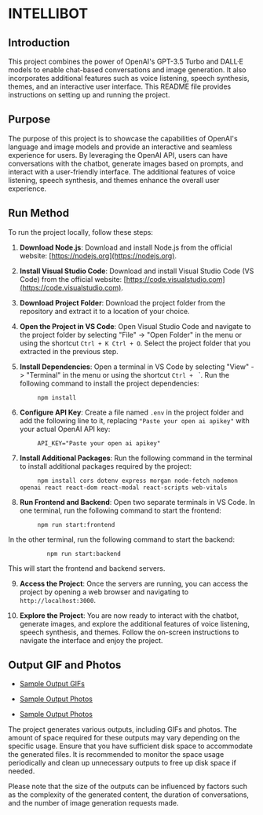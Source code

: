 # INTELLIBOT

## Introduction

This project combines the power of OpenAI's GPT-3.5 Turbo and DALL·E models to enable chat-based conversations and image generation. It also incorporates additional features such as voice listening, speech synthesis, themes, and an interactive user interface. This README file provides instructions on setting up and running the project.

## Purpose

The purpose of this project is to showcase the capabilities of OpenAI's language and image models and provide an interactive and seamless experience for users. By leveraging the OpenAI API, users can have conversations with the chatbot, generate images based on prompts, and interact with a user-friendly interface. The additional features of voice listening, speech synthesis, and themes enhance the overall user experience.

## Run Method

To run the project locally, follow these steps:

1. **Download Node.js**: Download and install Node.js from the official website: [https://nodejs.org](https://nodejs.org).

2. **Install Visual Studio Code**: Download and install Visual Studio Code (VS Code) from the official website: [https://code.visualstudio.com](https://code.visualstudio.com).

3. **Download Project Folder**: Download the project folder from the repository and extract it to a location of your choice.

4. **Open the Project in VS Code**: Open Visual Studio Code and navigate to the project folder by selecting "File" -> "Open Folder" in the menu or using the shortcut `Ctrl + K Ctrl + O`. Select the project folder that you extracted in the previous step.

5. **Install Dependencies**: Open a terminal in VS Code by selecting "View" -> "Terminal" in the menu or using the shortcut `Ctrl + ` `. Run the following command to install the project dependencies:

            npm install


6. **Configure API Key**: Create a file named `.env` in the project folder and add the following line to it, replacing `"Paste your open ai apikey"` with your actual OpenAI API key:

            API_KEY="Paste your open ai apikey"


7. **Install Additional Packages**: Run the following command in the terminal to install additional packages required by the project:

            npm install cors dotenv express morgan node-fetch nodemon openai react react-dom react-modal react-scripts web-vitals


8. **Run Frontend and Backend**: Open two separate terminals in VS Code. In one terminal, run the following command to start the frontend:

            npm run start:frontend


In the other terminal, run the following command to start the backend:

               npm run start:backend


This will start the frontend and backend servers.

9. **Access the Project**: Once the servers are running, you can access the project by opening a web browser and navigating to `http://localhost:3000`.

10. **Explore the Project**: You are now ready to interact with the chatbot, generate images, and explore the additional features of voice listening, speech synthesis, and themes. Follow the on-screen instructions to navigate the interface and enjoy the project.

## Output GIF and Photos

- [Sample Output GIFs](./src/assets/images/output%20(2).gif)
- [Sample Output Photos](./src/assets/images/output.png)

- [Sample Output Photos](./src/assets/images/output1.png)


The project generates various outputs, including GIFs and photos. The amount of space required for these outputs may vary depending on the specific usage. Ensure that you have sufficient disk space to accommodate the generated files. It is recommended to monitor the space usage periodically and clean up unnecessary outputs to free up disk space if needed.

Please note that the size of the outputs can be influenced by factors such as the complexity of the generated content, the duration of conversations, and the number of image generation requests made.

